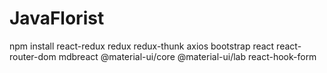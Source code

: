# JavaFlorist
npm install react-redux redux redux-thunk axios bootstrap react react-router-dom mdbreact @material-ui/core @material-ui/lab react-hook-form